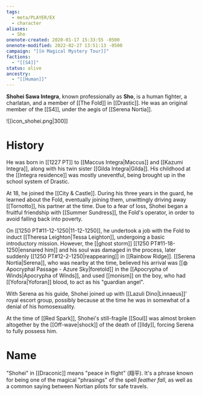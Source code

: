```yaml
---
tags:
  - meta/PLAYER/EX
  - character
aliases:
  - Sho
onenote-created: 2020-01-17 15:33:55 -0500
onenote-modified: 2022-02-27 13:51:13 -0500
campaign: "[[⍟ Magical Mystery Tour]]"
factions:
  - "[[S4]]"
status: alive
ancestry:
  - "[[Human]]"
---
```

**Shohei Sawa Integra**, known professionally as **Sho**, is a human fighter, a charlatan, and a member of [[The Fold]] in [[Drastic]]. He was an original member of the [[S4]], under the aegis of [[Serena Nortia]].

![[icon_shohei.png|300]]
# History
He was born in [[1227 PT]] to [[Maccus Integra|Maccus]] and [[Kazumi Integra]], along with his twin sister [[Gilda Integra|Gilda]]. His childhood at the [[Integra residence]] was mostly uneventful, being brought up in the school system of Drastic.

At 18, he joined the [[City & Castle]]. During his three years in the guard, he learned about the Fold, eventually joining them, unwittingly driving away [[Tornotto]], his partner at the time. Due to a fear of loss, Shohei began a fruitful friendship with [[Summer Sundress]], the Fold's operator, in order to avoid falling back into poverty.

On [[1250 PT#11-12-1250|11-12-1250]], he undertook a job with the Fold to induct [[Theresa Leighton|Tessa Leighton]], undergoing a basic introductory mission. However, the [[ghost storm]] [[1250 PT#11-18-1250|ensnared him]] and his soul was damaged in the process, later suddenly [[1250 PT#12-2-1250|reappearing]] in [[Rainbow Ridge]]. [[Serena Nortia|Serena]], who was nearby at the time, believed his arrival was [[◍ Apocryphal Passage - Azure Sky|foretold]] in the [[Apocrypha of Winds|Apocrypha of Winds]], and used [[monism]] on the boy, who had [[Yofora|Yoforan]] blood, to act as his "guardian angel".

With Serena as his guide, Shohei joined up with [[Lazuli Dino|Linnaeus]]' royal escort group, possibly because at the time he was in somewhat of a denial of his homosexuality.

At the time of [[Red Spark]], Shohei's still-fragile [[Soul]] was almost broken altogether by the [[Off-wave|shock]] of the death of [[Ildy]], forcing Serena to fully possess him. 

# Name
"Shohei" in [[Draconic]] means "peace in flight" (翔平). It's a phrase known for being one of the magical "phrasings" of the spell *feather fall*, as well as a common saying between Nortian pilots for safe travels.

